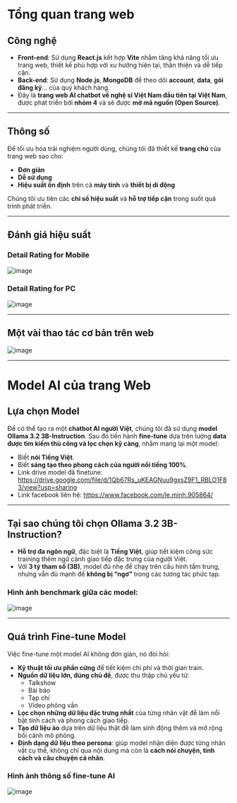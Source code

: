 # Tổng quan trang web

## Công nghệ

- **Front-end**: Sử dụng **React.js** kết hợp **Vite** nhằm tăng khả năng tối ưu trang web, thiết kế phù hợp với xu hướng hiện tại, thân thiện và dễ tiếp cận.
- **Back-end**: Sử dụng **Node.js**, **MongoDB** để theo dõi **account**, **data**, **gói đăng ký**... của quý khách hàng.
- Đây là **trang web AI chatbot về nghệ sĩ Việt Nam đầu tiên tại Việt Nam**, được phát triển bởi **nhóm 4** và sẽ được **mở mã nguồn (Open Source)**.

---

## Thông số

Để tối ưu hóa trải nghiệm người dùng, chúng tôi đã thiết kế **trang chủ** của trang web sao cho:
- **Đơn giản**
- **Dễ sử dụng**
- **Hiệu suất ổn định** trên cả **máy tính** và **thiết bị di động**

Chúng tôi ưu tiên các **chỉ số hiệu suất** và **hỗ trợ tiếp cận** trong suốt quá trình phát triển.

---

## Đánh giá hiệu suất

### Detail Rating for Mobile
![image](https://github.com/user-attachments/assets/6d579154-87e4-4aec-af0d-808d9cc118b0)


### Detail Rating for PC
![image](https://github.com/user-attachments/assets/165f5e7b-8ef9-4d7b-8a85-b4ccae5adb13)

---

## Một vài thao tác cơ bản trên web

![image](https://github.com/user-attachments/assets/e20c50bd-9a68-406a-a206-d0587c2a9a38)

---

# Model AI của trang Web

## Lựa chọn Model

Để có thể tạo ra một **chatbot AI người Việt**, chúng tôi đã sử dụng **model Ollama 3.2 3B-Instruction**. Sau đó tiến hành **fine-tune** dựa trên lượng **data được tìm kiếm thủ công và lọc chọn kỹ càng**, nhằm mang lại một model:
- Biết **nói Tiếng Việt**.
- Biết **sáng tạo theo phong cách của người nổi tiếng 100%**.
- Link drive model đã finetune: https://drive.google.com/file/d/1Qb67Rs_uKEAGNuu9gxsZ9F1_RBLO1F83/view?usp=sharing
- Link facebook liên hệ: https://www.facebook.com/le.minh.905864/
---

## Tại sao chúng tôi chọn Ollama 3.2 3B-Instruction?

- **Hỗ trợ đa ngôn ngữ**, đặc biệt là **Tiếng Việt**, giúp tiết kiệm công sức training thêm ngữ cảnh giao tiếp đặc trưng của người Việt.
- Với **3 tỷ tham số (3B)**, model đủ nhẹ để chạy trên cấu hình tầm trung, nhưng vẫn đủ mạnh để **không bị “ngơ”** trong các tương tác phức tạp.

### Hình ảnh benchmark giữa các model:
![image](https://github.com/user-attachments/assets/d1f0893c-2740-4cfe-9570-e4d006be4115)

---

## Quá trình Fine-tune Model

Việc fine-tune một model AI không đơn giản, nó đòi hỏi:

- **Kỹ thuật tối ưu phần cứng** để tiết kiệm chi phí và thời gian train.
- **Nguồn dữ liệu lớn, đúng chủ đề**, được thu thập chủ yếu từ:
  - Talkshow
  - Bài báo
  - Tạp chí
  - Video phỏng vấn
- **Lọc chọn những dữ liệu đặc trưng nhất** của từng nhân vật để làm nổi bật tính cách và phong cách giao tiếp.
- **Tạo dữ liệu ảo** dựa trên dữ liệu thật để làm sinh động thêm và mở rộng bối cảnh mô phỏng.
- **Định dạng dữ liệu theo persona**: giúp model nhận diện được từng nhân vật cụ thể, không chỉ qua nội dung mà còn là **cách nói chuyện, tính cách và câu chuyện cá nhân**.

### Hình ảnh thông số fine-tune AI
![image](https://github.com/user-attachments/assets/54f116be-95da-4cfa-8029-36cf7773d342)

